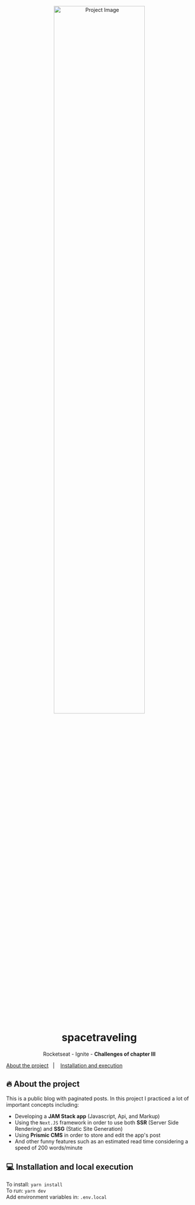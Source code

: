 <p align="center">
    <img width="70%" src="https://imgur.com/4zTfwat.png" alt="Project Image"/>
</p>

<h1 align="center">spacetraveling</h1>

<p align="center">
  <p align="center">Rocketseat - Ignite - <strong>Challenges of chapter III</strong></p>
  <a href="#-about-the-project">About the project</a>&nbsp;&nbsp;&nbsp;|&nbsp;&nbsp;&nbsp;
  <a href="#-installation-and-execution">Installation and execution</a>
</p>

## 🔥 About the project
This is a public blog with paginated posts. In this project I practiced a lot of important concepts including: 
- Developing a **JAM Stack app** (Javascript, Api, and Markup)
- Using the `Next.JS` framework in order to use both **SSR** (Server Side Rendering) and **SSG** (Static Site Generation)
- Using **Prismic CMS** in order to store and edit the app's post
- And other funny features such as an estimated read time considering a speed of 200 words/minute


## 💻 Installation and local execution
To install: `yarn install`<br>
To run: `yarn dev`<br>
Add environment variables in: `.env.local`<br>
